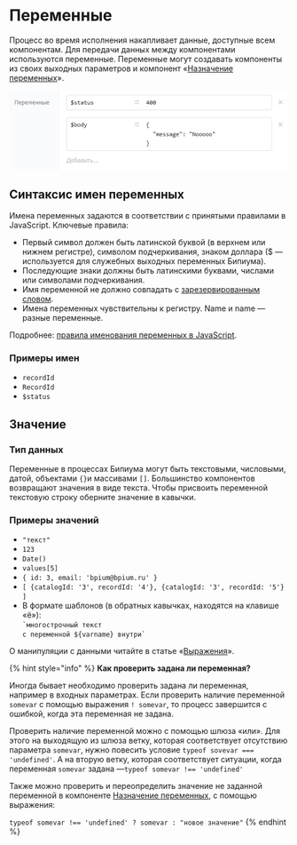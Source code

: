 # Переменные

Процесс во время исполнения накапливает данные, доступные всем компонентам. Для передачи данных между компонентами используются переменные. Переменные могут создавать компоненты из своих выходных параметров и компонент «[Назначение переменных](components/variables.md)».

![](../.gitbook/assets/vars.png)

## Синтаксис **имен переменных**

Имена переменных задаются в соответствии с принятыми правилами в JavaScript. Ключевые правила:

* Первый символ должен быть латинской буквой (в верхнем или нижнем регистре), символом подчеркивания, знаком доллара ($ — используется для служебных выходных переменных Бипиума).
* Последующие знаки должны быть латинскими буквами, числами или символами подчеркивания.
* Имя переменной не должно совпадать с [зарезервированным словом](https://msdn.microsoft.com/ru-ru/library/0779sbks\(v=vs.94\).aspx).
* Имена переменных чувствительны к регистру. Name и name — разные переменные.

Подробнее: [правила именования переменных в JavaScript](https://msdn.microsoft.com/ru-ru/library/67defydd\(v=vs.94\).aspx#Anchor\_1).

### **Примеры имен**

* `recordId`&#x20;
* `RecordId`
* `$status`&#x20;

## З**начение**

### **Тип данных**

Переменные в процессах Бипиума могут быть текстовыми, числовыми, датой, объектами `{}`и массивами `[]`. Большинство компонентов возвращают значения в виде текста. Чтобы присвоить переменной текстовую строку оберните значение в кавычки.

### Примеры значений

* `"текст"`&#x20;
* `123`
* `Date()`&#x20;
* `values[5]`
* `{ id: 3, email: 'bpium@bpium.ru' }`
* `[ {catalogId: '3', recordId: '4'}, {catalogId: '3', recordId: '5'} ]`
* В формате шаблонов (в обратных кавычках, находятся на клавише «ё»):\
  `` `многострочный текст ``\
  `` с переменной ${varname} внутри` ``

О манипуляции с данными читайте в статье «[Выражения](expressions.md)».



{% hint style="info" %}
**Как проверить задана ли переменная?**

Иногда бывает необходимо проверить задана ли переменная, например в входных параметрах. Если проверить наличие переменной `somevar` с помощью выражения `! somevar`, то процесс завершится с ошибкой, когда эта переменная не задана.

Проверить наличие переменной можно с помощью шлюза «или». Для этого на выходящую из шлюза ветку, которая соответствует отсутствию параметра `somevar`, нужно повесить условие `typeof sovevar === 'undefined'`. А на вторую ветку, которая соответствует ситуации, когда переменная `somevar` задана —`typeof somevar !== 'undefined'`

Также можно проверить и переопределить значение не заданной переменной в компоненте [Назначение переменных](components/variables.md#svoistva), с помощью выражения:

`typeof somevar !== 'undefined' ? somevar : "новое значение"`
{% endhint %}

####
